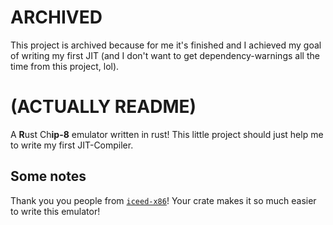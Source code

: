 # ARCHIVED
This project is archived because for me it's finished and I achieved my goal of writing my
first JIT (and I don't want to get dependency-warnings all the time from this project, lol).

# (ACTUALLY README)

A **R**ust Ch**ip-8** emulator written in rust! This little project should just
help me to write my first JIT-Compiler.

## Some notes
Thank you you people from [`iceed-x86`](https://crates.io/crates/iced-x86)! Your
crate makes it so much easier to write this emulator!
